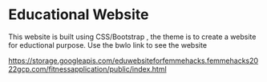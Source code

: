 # Educational Website

This website is built using CSS/Bootstrap , the theme is to create a website for eductional purpose.
Use the bwlo link to see the website 

https://storage.googleapis.com/eduwebsiteforfemmehacks.femmehacks2022gcp.com/fitnessapplication/public/index.html




